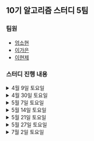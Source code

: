 ## 10기 알고리즘 스터디 5팀

### 팀원
- [엄소현](https://github.com/sohy19)
- [이가은](https://github.com/lgaeun7)
- [이현제](https://github.com/leehjhjhj)

### 스터디 진행 내용

<details>
<summary>4월 9일 토요일</summary>
<div markdown="1">
  <ul>
    <li><a href="https://www.acmicpc.net/problem/8958">OX퀴즈</a></li>
    <li><a href="https://www.acmicpc.net/problem/1193">분수찾기</a></li>
    <li><a href="https://www.acmicpc.net/problem/1966">프린터 큐</a></li>
  </ul>
</div>
</details>

<details>
<summary>4월 30일 토요일</summary>
<div markdown="1">
  <ul>
    <li>`파이썬 알고리즈 인터뷰` 6장 문자열 조작</li>
    <li><a href="https://www.acmicpc.net/problem/2747">피보나치 수</a></li>
    <li><a href="https://www.acmicpc.net/problem/1316">그룹 단어 체커</a></li>
    <li><a href="https://www.acmicpc.net/problem/2941">크로아티아 알파벳</a></li>
  </ul>
</div>
</details>

<details>
<summary>5월 7일 토요일</summary>
<div markdown="1">
  <ul>
    <li>`파이썬 알고리즈 인터뷰` 7장 배열</li>
    <li><a href="https://www.acmicpc.net/problem/11501">주식</a></li>
    <li><a href="https://www.acmicpc.net/problem/2531">회전 초밥</a></li>
    <li><a href="https://www.acmicpc.net/problem/1748">수 이어 쓰기 1</a></li>
    <li><a href="https://www.acmicpc.net/problem/11650">좌표 정렬하기</a></li>
  </ul>
</div>
</details>

<details>
<summary>5월 14일 토요일</summary>
<div markdown="1">
  <ul>
    <li>`파이썬 알고리즈 인터뷰` 8장 연결 리스트</li>
    <li><a href="https://www.acmicpc.net/problem/1021">회전하는 큐</a></li>
    <li><a href="https://www.acmicpc.net/problem/17827">달팽이 리스트</a></li>
    <li><a href="https://www.acmicpc.net/problem/1748">수 이어 쓰기 1</a></li>
    <li><a href="https://www.acmicpc.net/problem/2003">수들의 합 2</a></li>
  </ul>
</div>
</details>

<details>
<summary>5월 21일 토요일</summary>
<div markdown="1">
  <ul>
    <li>`파이썬 알고리즈 인터뷰` 9장 스택, 큐</li>
    <li><a href="https://www.acmicpc.net/problem/16120">PPAP</a></li>
    <li><a href="https://www.acmicpc.net/problem/16918">봄버맨</a></li>
    <li><a href="https://www.acmicpc.net/problem/17952">과제는 끝나지 않아!</a></li>
    <li><a href="https://www.acmicpc.net/problem/2346">풍선 터뜨리기</a></li>
  </ul>
</div>
</details>

<details>
<summary>5월 27일 토요일</summary>
<div markdown="1">
  <ul>
    <li>`파이썬 알고리즈 인터뷰` 10장 데크, 우선 순위 큐</li>
    <li><a href="https://www.acmicpc.net/problem/12789">도키도키 간식드리미</a></li>
    <li><a href="https://www.acmicpc.net/problem/13022">늑대와 올바른 단어</a></li>
    <li><a href="https://www.acmicpc.net/problem/18115">카드 놓기</a></li>
  </ul>
</div>
</details>

<details>
<summary>7월 2일 토요일</summary>
<div markdown="1">
  <ul>
    <li>`파이썬 알고리즈 인터뷰` 11장 해시 테이블</li>
    <li><a href="https://www.acmicpc.net/problem/16206">롤케이크</a></li>
    <li><a href="https://www.acmicpc.net/problem/2002">추월</a></li>
    <li><a href="https://www.acmicpc.net/problem/1253">좋다</a></li>
  </ul>
</div>
</details>
